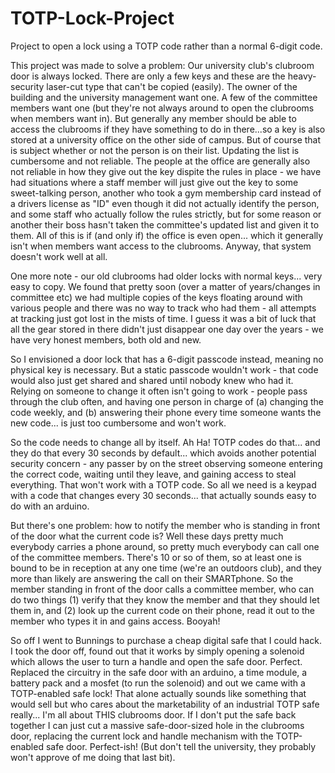 # TOTP-Lock-Project
Project to open a lock using a TOTP code rather than a normal 6-digit code.

This project was made to solve a problem: Our university club's clubroom door is always locked. There are only a few keys and these are the heavy-security laser-cut type that can't be copied (easily). The owner of the building and the university management want one. A few of the committee members want one (but they're not always around to open the clubrooms when members want in). But generally any member should be able to access the clubrooms if they have something to do in there...so a key is also stored at a university office on the other side of campus. But of course that is subject whether or not the person is on their list. Updating the list is cumbersome and not reliable. The people at the office are generally also not reliable in how they give out the key dispite the rules in place - we have had situations where a staff member will just give out the key to some sweet-talking person, another who took a gym membership card instead of a drivers license as "ID" even though it did not actually identify the person, and some staff who actually follow the rules strictly, but for some reason or another their boss hasn't taken the committee's updated list and given it to them. All of this is if (and only if) the office is even open... which it generally isn't when members want access to the clubrooms. 
Anyway, that system doesn't work well at all.

One more note - our old clubrooms had older locks with normal keys... very easy to copy. We found that pretty soon (over a matter of years/changes in committee etc) we had multiple copies of the keys floating around with various people and there was no way to track who had them - all attempts at tracking just got lost in the mists of time. I guess it was a bit of luck that all the gear stored in there didn't just disappear one day over the years - we have very honest members, both old and new.

So I envisioned a door lock that has a 6-digit passcode instead, meaning no physical key is necessary. But a static passcode wouldn't work - that code would also just get shared and shared until nobody knew who had it. Relying on someone to change it often isn't going to work - people pass through the club often, and having one person in charge of (a) changing the code weekly, and (b) answering their phone every time someone wants the new code... is just too cumbersome and won't work.

So the code needs to change all by itself. Ah Ha! TOTP codes do that... and they do that every 30 seconds by default... which avoids another potential security concern - any passer by on the street observing someone entering the correct code, waiting until they leave, and gaining access to steal everything. That won't work with a TOTP code. So all we need is a keypad with a code that changes every 30 seconds... that actually sounds easy to do with an arduino.

But there's one problem: how to notify the member who is standing in front of the door what the current code is? Well these days pretty much everybody carries a phone around, so pretty much everybody can call one of the committee members. There's 10 or so of them, so at least one is bound to be in reception at any one time (we're an outdoors club), and they more than likely are answering the call on their SMARTphone. So the member standing in front of the door calls a committee member, who can do two things (1) verify that they know the member and that they should let them in, and (2) look up the current code on their phone, read it out to the member who types it in and gains access. Booyah!

So off I went to Bunnings to purchase a cheap digital safe that I could hack. I took the door off, found out that it works by simply opening a solenoid which allows the user to turn a handle and open the safe door. Perfect. Replaced the circuitry in the safe door with an arduino, a time module, a battery pack and a mosfet (to run the solenoid) and out we came with a TOTP-enabled safe lock! That alone actually sounds like something that would sell but who cares about the marketability of an industrial TOTP safe really... I'm all about THIS clubrooms door. If I don't put the safe back together I can just cut a massive safe-door-sized hole in the clubrooms door, replacing the current lock and handle mechanism with the TOTP-enabled safe door. Perfect-ish! (But don't tell the university, they probably won't approve of me doing that last bit).
